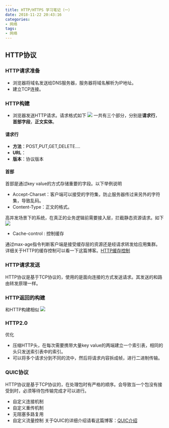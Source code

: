 ```yaml
---
title: HTTP/HTTPS 学习笔记（一）
date: 2018-11-22 20:43:16
categories:
- 网络
tags:
- 网络
---
```

## HTTP协议
<!--more-->
### HTTP请求准备
- 浏览器将域名发送给DNS服务器，服务器将域名解析为IP地址。
- 建立TCP连接。
### HTTP构建
- 浏览器发送HTTP请求。请求格式如下
![](Http构建.jpg)
一共有三个部分，分别是**请求行**，**首部字段**，**正文实体**。
#### 请求行
- **方法**：POST,PUT,GET,DELETE....
- **URL**：
- **版本**：协议版本
#### 首部
首部是通过key value的方式存储重要的字段。以下举例说明
- Accept-Charset：客户端可以接受的字符集，防止服务器传过来另外的字符集，导致乱码。
- Content-Type：正文的格式。

高并发场景下的系统，在真正的业务逻辑前需要接入层，拦截静态资源请求。如下
![](缓存拦截.jpg)
- Cache-control : 控制缓存

通过max-age指令判断客户端是接受缓存层的资源还是经请求转发给应用集群。详细关于HTTP的缓存控制可以看一下这篇博客。[HTTP缓存控制](http://imweb.io/topic/5795dcb6fb312541492eda8c)
### HTTP请求发送
HTTP协议是基于TCP协议的，使用的是面向连接的方式发送请求。其发送的和路由转发原理一样。
### HTTP返回的构建
和HTTP构建相似
![](Http返回的构建.jpg)
### HTTP2.0
优化
- 压缩HTTP头，在每次需要携带大量key value的两端建立一个索引表，相同的头只发送索引表中的索引。
- 可以将多个请求分到不同的流中，然后将请求内容拆成帧，进行二进制传输。


### QUIC协议
HTTP协议是基于TCP协议的，在处理包时有严格的顺序。会导致当一个包没有接受到时，必须等待包传输完成才可以进行。
- 自定义连接机制
- 自定义重传机制
- 无阻塞多路复用
- 自定义流量控制
关于QUIC的详细介绍请看这篇博客：[QUIC介绍](https://zhuanlan.zhihu.com/p/32553477)

